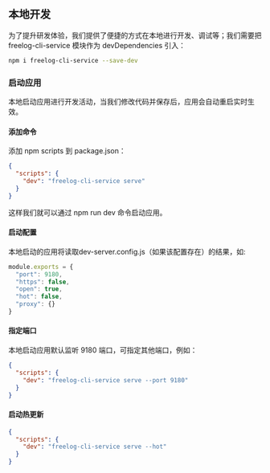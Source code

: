 ## 本地开发

为了提升研发体验，我们提供了便捷的方式在本地进行开发、调试等；我们需要把 freelog-cli-service 模块作为 devDependencies 引入：

```sh
npm i freelog-cli-service --save-dev
```

### 启动应用
本地启动应用进行开发活动，当我们修改代码并保存后，应用会自动重启实时生效。

#### 添加命令
添加 npm scripts 到 package.json：

```json
{
  "scripts": {
    "dev": "freelog-cli-service serve"
  }
}
```
这样我们就可以通过 npm run dev 命令启动应用。

#### 启动配置
本地启动的应用将读取dev-server.config.js（如果该配置存在）的结果，如:
```js
module.exports = {
  "port": 9180,
  "https": false,
  "open": true,
  "hot": false,
  "proxy": {}
}
```

#### 指定端口
本地启动应用默认监听 9180 端口，可指定其他端口，例如：

```json
{
  "scripts": {
    "dev": "freelog-cli-service serve --port 9180"
  }
}
```

#### 启动热更新

```json
{
  "scripts": {
    "dev": "freelog-cli-service serve --hot"
  }
}
```





